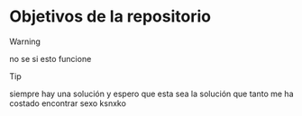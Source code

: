 # Objetivos de la repositorio

>[!warning]
> no se si esto funcione

>[!tip]
> siempre hay una solución y espero que esta sea la solución que tanto me ha costado encontrar
sexo
ksnxko